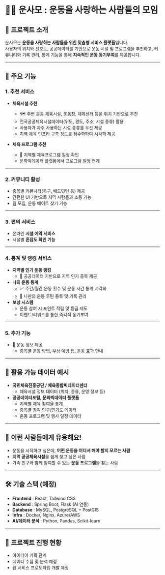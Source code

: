 # 🏃‍♂️ 운사모 : 운동을 사랑하는 사람들의 모임

## 📌 프로젝트 소개

운사모는 **운동을 사랑하는 사람들을 위한 맞춤형 서비스 플랫폼**입니다.  
사용자의 위치와 선호도, 공공데이터를 기반으로 운동 시설 및 프로그램을 추천하고, 커뮤니티와 기록 관리, 통계 기능을 통해 **지속적인 운동 동기부여**를 제공합니다.

---

## 🚀 주요 기능

### 1. 추천 서비스

- **체육시설 추천**

  - 🗺️ 주변 공공 체육시설, 운동장, 체육센터 등을 위치 기반으로 추천
  - 전국공공체육시설데이터(위도, 경도, 주소, 시설 종류) 활용
  - 사용자가 자주 사용하는 시설 종류를 우선 제공
  - 지역 체육 인프라 구축 정도를 점수화하여 시각화 제공

- **체육 프로그램 추천**
  - 📅 지역별 체육프로그램 일정 확인
  - 문화빅데이터 플랫폼에서 프로그램 일정 연계

---

### 2. 커뮤니티 활성

- 종목별 커뮤니티(축구, 배드민턴 등) 제공
- 간편한 UI 기반으로 지역 사람들과 소통 가능
- 팀 모집, 운동 메이트 찾기 기능

---

### 3. 편의 서비스

- 온라인 **시설 예약 서비스**
- 시설별 **혼잡도 확인 기능**

---

### 4. 통계 및 랭킹 서비스

- **지역별 인기 운동 랭킹**
  - 🔎 공공데이터 기반으로 지역 인기 종목 제공
- **나의 운동 통계**
  - 📈 주간/월간 운동 횟수 및 운동 시간 통계 시각화
  - 💪 나만의 운동 루틴 등록 및 기록 관리
- **보상 시스템**
  - 운동 참여 시 포인트 적립 및 등급 제도
  - 이벤트/리워드를 통한 즉각적 동기부여

---

### 5. 추가 기능

- 🧠 운동 정보 제공
  - 종목별 운동 방법, 부상 예방 팁, 운동 효과 안내

---

## 🧩 활용 가능 데이터 예시

- **국민체육진흥공단 / 체육종합빅데이터센터**
  - 체육시설 정보 데이터 (위치, 종류, 운영 정보 등)
- **공공데이터포털, 문화빅데이터 플랫폼**
  - 지역별 체육 참여율 통계
  - 종목별 참여 인구/인기도 데이터
  - 운동 프로그램 및 행사 일정 데이터

---

## 👥 이런 사람들에게 유용해요!

- 운동을 시작하고 싶은데, **어떤 운동을 어디서 해야 할지 모르는 사람**
- **지역 공공체육시설**을 쉽게 찾고 싶은 사람
- 가족·친구와 함께 참여할 수 있는 **운동 프로그램**을 찾는 사람

---

## 🛠 기술 스택 (예정)

- **Frontend** : React, Tailwind CSS
- **Backend** : Spring Boot, Flask (AI 연동)
- **Database** : MySQL, PostgreSQL + PostGIS
- **Infra** : Docker, Nginx, Azure/AWS
- **AI/데이터 분석** : Python, Pandas, Scikit-learn

---

## 📅 프로젝트 진행 현황

- 아이디어 기획 단계
- 데이터 수집 및 분석 예정
- 웹 서비스 프로토타입 개발 예정
